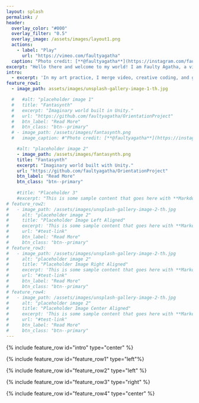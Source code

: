 ```yaml
---
layout: splash
permalink: /
header:
  overlay_color: "#000"
  overlay_filter: "0.5"
  overlay_image: /assets/images/layout1.png
  actions:
    - label: "Play"
      url: "https://vimeo.com/faultyagatha"
  caption: "Photo credit: [**@faultyagatha**](https://instagram.com/faultyagatha/)"
excerpt: "Hello there and welcome to my world! I am Faulty Agatha, a visual artist and creative technologist living in Berlin."
intro: 
  - excerpt: 'In my art practice, I merge video, creative coding, and game design to create experimental visual experiences. I enjoy coding and try to code whenever I can, as for example, I do with this website. Below is the short-list of my works. If you like them drop me a line at **faulty.agatha(at)gmail(dot)com.**'
feature_row1:
  - image_path: assets/images/unsplash-gallery-image-1-th.jpg

  #   #alt: "placeholder image 1"
  #   title: "Fantasynth"
  #   excerpt: "Imaginary world built in Unity."
  #   url: "https://github.com/faultyagatha/OrientationProject"
  #   btn_label: "Read More"
  #   btn_class: "btn--primary"
  # - image_path: /assets/images/fantasynth.png
  #   image_caption: #"Photo credit: [**@faultyagatha**](https://instagram.com/faultyagatha/)"

    #alt: "placeholder image 2"
    - image_path: /assets/images/fantasynth.png
    title: "Fantasynth"
    excerpt: "Imaginary world built with Unity."
    url: "https://github.com/faultyagatha/OrientationProject"
    btn_label: "Read More"
    btn_class: "btn--primary"
 
    #title: "Placeholder 3"
    #excerpt: "This is some sample content that goes here with **Markdown** formatting."
# feature_row2:
#   - image_path: /assets/images/unsplash-gallery-image-2-th.jpg
#     alt: "placeholder image 2"
#     title: "Placeholder Image Left Aligned"
#     excerpt: 'This is some sample content that goes here with **Markdown** formatting. Left aligned with `type="left"`'
#     url: "#test-link"
#     btn_label: "Read More"
#     btn_class: "btn--primary"
# feature_row3:
#   - image_path: /assets/images/unsplash-gallery-image-2-th.jpg
#     alt: "placeholder image 2"
#     title: "Placeholder Image Right Aligned"
#     excerpt: 'This is some sample content that goes here with **Markdown** formatting. Right aligned with `type="right"`'
#     url: "#test-link"
#     btn_label: "Read More"
#     btn_class: "btn--primary"
# feature_row4:
#   - image_path: /assets/images/unsplash-gallery-image-2-th.jpg
#     alt: "placeholder image 2"
#     title: "Placeholder Image Center Aligned"
#     excerpt: 'This is some sample content that goes here with **Markdown** formatting. Centered with `type="center"`'
#     url: "#test-link"
#     btn_label: "Read More"
#     btn_class: "btn--primary"
---
```


{% include feature_row id="intro" type="center" %}

{% include feature_row id="feature_row1" type="left"%}

{% include feature_row id="feature_row2" type="left" %}

{% include feature_row id="feature_row3" type="right" %}

{% include feature_row id="feature_row4" type="center" %}